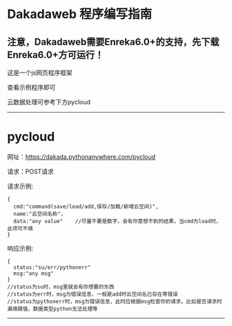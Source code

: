 # Dakadaweb 程序编写指南


## 注意，Dakadaweb需要Enreka6.0+的支持，先下载Enreka6.0+方可运行！


这是一个js网页程序框架



查看示例程序即可


云数据处理可参考下方pycloud


***


# pycloud


网址：https://dakada.pythonanywhere.com/pycloud


请求：POST请求


请求示例:
~~~
{
  cmd:"command(save/load/add,保存/加载/新增云空间)",
  name:"云空间名称"，
  data:"any value"    //尽量不要是数字，会有你意想不到的结果，当cmd为load时，此项可不填
}
~~~


响应示例:
~~~
{
  status:"su/err/pythonerr"
  msg:"any msg"
}
//status为su时，msg里就会有你想要的东西
//status为err时，msg为错误信息，一般是add时云空间名已存在等错误
//status为pythonerr时，msg为错误信息，此时应根据msg检查你的请求，比如是否请求时漏填键值，数据类型python无法处理等
~~~


***
